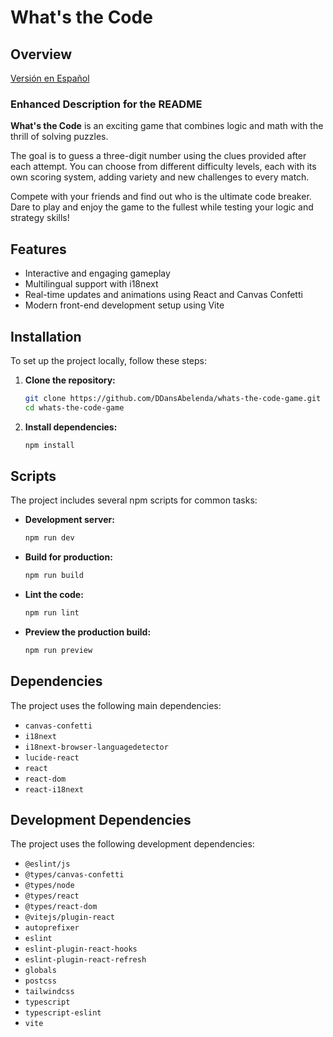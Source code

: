 # What's the Code

## Overview

[Versión en Español](README_es.md)

### Enhanced Description for the README

**What's the Code** is an exciting game that combines logic and math with the thrill of solving puzzles. 

The goal is to guess a three-digit number using the clues provided after each attempt. You can choose from different difficulty levels, each with its own scoring system, adding variety and new challenges to every match. 

Compete with your friends and find out who is the ultimate code breaker. Dare to play and enjoy the game to the fullest while testing your logic and strategy skills!

## Features

- Interactive and engaging gameplay
- Multilingual support with i18next
- Real-time updates and animations using React and Canvas Confetti
- Modern front-end development setup using Vite

## Installation

To set up the project locally, follow these steps:

1. **Clone the repository:**
   ```bash
   git clone https://github.com/DDansAbelenda/whats-the-code-game.git
   cd whats-the-code-game
   ```

2. **Install dependencies:**
   ```bash
   npm install
   ```

## Scripts

The project includes several npm scripts for common tasks:

- **Development server:**
  ```bash
  npm run dev
  ```

- **Build for production:**
  ```bash
  npm run build
  ```

- **Lint the code:**
  ```bash
  npm run lint
  ```

- **Preview the production build:**
  ```bash
  npm run preview
  ```

## Dependencies

The project uses the following main dependencies:

- `canvas-confetti`
- `i18next`
- `i18next-browser-languagedetector`
- `lucide-react`
- `react`
- `react-dom`
- `react-i18next`

## Development Dependencies

The project uses the following development dependencies:

- `@eslint/js`
- `@types/canvas-confetti`
- `@types/node`
- `@types/react`
- `@types/react-dom`
- `@vitejs/plugin-react`
- `autoprefixer`
- `eslint`
- `eslint-plugin-react-hooks`
- `eslint-plugin-react-refresh`
- `globals`
- `postcss`
- `tailwindcss`
- `typescript`
- `typescript-eslint`
- `vite`
